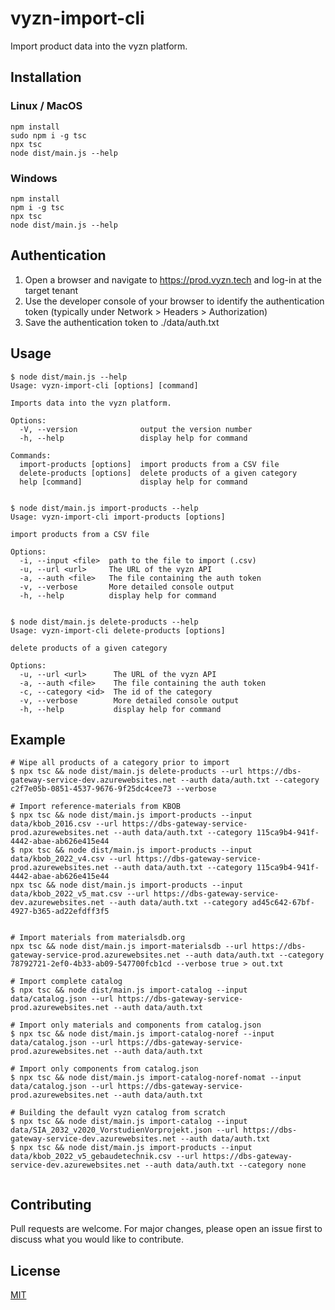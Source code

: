 # vyzn-import-cli

Import product data into the vyzn platform.

## Installation

### Linux / MacOS

```
npm install
sudo npm i -g tsc
npx tsc
node dist/main.js --help
```

### Windows

```
npm install
npm i -g tsc
npx tsc
node dist/main.js --help
```

## Authentication

1. Open a browser and navigate to https://prod.vyzn.tech and log-in at the target tenant
2. Use the developer console of your browser to identify the authentication token (typically under Network > Headers > Authorization)
3. Save the authentication token to ./data/auth.txt

## Usage

```
$ node dist/main.js --help
Usage: vyzn-import-cli [options] [command]

Imports data into the vyzn platform.

Options:
  -V, --version              output the version number
  -h, --help                 display help for command

Commands:
  import-products [options]  import products from a CSV file
  delete-products [options]  delete products of a given category
  help [command]             display help for command


$ node dist/main.js import-products --help
Usage: vyzn-import-cli import-products [options]

import products from a CSV file

Options:
  -i, --input <file>  path to the file to import (.csv)
  -u, --url <url>     The URL of the vyzn API
  -a, --auth <file>   The file containing the auth token
  -v, --verbose       More detailed console output
  -h, --help          display help for command


$ node dist/main.js delete-products --help
Usage: vyzn-import-cli delete-products [options]

delete products of a given category

Options:
  -u, --url <url>      The URL of the vyzn API
  -a, --auth <file>    The file containing the auth token
  -c, --category <id>  The id of the category
  -v, --verbose        More detailed console output
  -h, --help           display help for command
```
## Example

```
# Wipe all products of a category prior to import
$ npx tsc && node dist/main.js delete-products --url https://dbs-gateway-service-dev.azurewebsites.net --auth data/auth.txt --category c2f7e05b-0851-4537-9676-9f25dc4cee73 --verbose

# Import reference-materials from KBOB
$ npx tsc && node dist/main.js import-products --input data/kbob_2016.csv --url https://dbs-gateway-service-prod.azurewebsites.net --auth data/auth.txt --category 115ca9b4-941f-4442-abae-ab626e415e44
$ npx tsc && node dist/main.js import-products --input data/kbob_2022_v4.csv --url https://dbs-gateway-service-prod.azurewebsites.net --auth data/auth.txt --category 115ca9b4-941f-4442-abae-ab626e415e44
npx tsc && node dist/main.js import-products --input data/kbob_2022_v5_mat.csv --url https://dbs-gateway-service-dev.azurewebsites.net --auth data/auth.txt --category ad45c642-67bf-4927-b365-ad22efdff3f5


# Import materials from materialsdb.org
npx tsc && node dist/main.js import-materialsdb --url https://dbs-gateway-service-prod.azurewebsites.net --auth data/auth.txt --category 78792721-2ef0-4b33-ab09-547700fcb1cd --verbose true > out.txt

# Import complete catalog
$ npx tsc && node dist/main.js import-catalog --input data/catalog.json --url https://dbs-gateway-service-prod.azurewebsites.net --auth data/auth.txt

# Import only materials and components from catalog.json
$ npx tsc && node dist/main.js import-catalog-noref --input data/catalog.json --url https://dbs-gateway-service-prod.azurewebsites.net --auth data/auth.txt

# Import only components from catalog.json
$ npx tsc && node dist/main.js import-catalog-noref-nomat --input data/catalog.json --url https://dbs-gateway-service-prod.azurewebsites.net --auth data/auth.txt

# Building the default vyzn catalog from scratch
$ npx tsc && node dist/main.js import-catalog --input data/SIA_2032_v2020_VorstudienVorprojekt.json --url https://dbs-gateway-service-dev.azurewebsites.net --auth data/auth.txt
$ npx tsc && node dist/main.js import-products --input data/kbob_2022_v5_gebaudetechnik.csv --url https://dbs-gateway-service-dev.azurewebsites.net --auth data/auth.txt --category none


```

## Contributing
Pull requests are welcome. For major changes, please open an issue first to discuss what you would like to contribute.

## License
[MIT](https://choosealicense.com/licenses/mit/)

